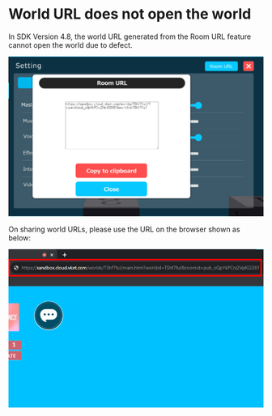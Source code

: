 # World URL does not open the world

In SDK Version 4.8, the world URL generated from the Room URL feature cannot open the world due to defect.

![URLError_1](./img/URLError_1.jpg)

On sharing world URLs, please use the URL on the browser shown as below:

![URLError_2](./img/URLError_2.jpg)